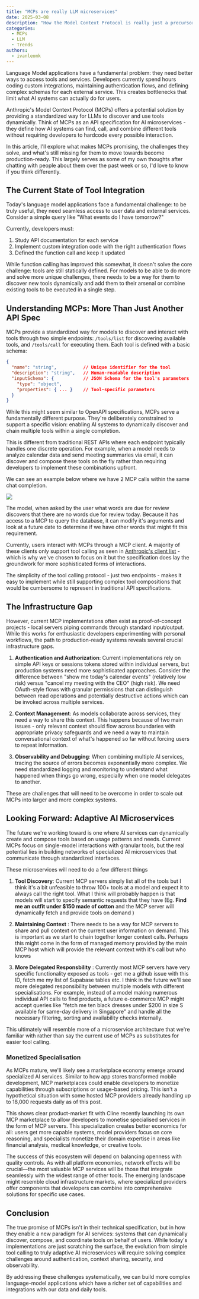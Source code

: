 ```yaml
---
title: "MCPs are really LLM microservices"
date: 2025-03-08
description: "How the Model Context Protocol is really just a precursor to LLM applications as microservices"
categories:
  - MCPs
  - LLM
  - Trends
authors:
  - ivanleomk
---
```


Language Model applications have a fundamental problem: they need better ways to access tools and services. Developers currently spend hours coding custom integrations, maintaining authentication flows, and defining complex schemas for each external service. This creates bottlenecks that limit what AI systems can actually do for users.

Anthropic's Model Context Protocol (MCPs) offers a potential solution by providing a standardized way for LLMs to discover and use tools dynamically. Think of MCPs as an API specification for AI microservices - they define how AI systems can find, call, and combine different tools without requiring developers to hardcode every possible interaction.

In this article, I'll explore what makes MCPs promising, the challenges they solve, and what's still missing for them to move towards become production-ready. This largely serves as some of my own thoughts after chatting with people about them over the past week or so, I'd love to know if you think differently.

<!-- more -->

## The Current State of Tool Integration

Today's language model applications face a fundamental challenge: to be truly useful, they need seamless access to user data and external services. Consider a simple query like "What events do I have tomorrow?"

Currently, developers must:

1. Study API documentation for each service
2. Implement custom integration code with the right authentication flows
3. Defined the function call and keep it updated

While function calling has improved this somewhat, it doesn't solve the core challenge: tools are still statically defined. For models to be able to do more and solve more unique challenges, there needs to be a way for them to discover new tools dynamically and add them to their arsenal or combine existing tools to be executed in a single step.

## Understanding MCPs: More Than Just Another API Spec

MCPs provide a standardized way for models to discover and interact with tools through two simple endpoints: `/tools/list` for discovering available tools, and `/tools/call` for executing them. Each tool is defined with a basic schema:

```json
{
  "name": "string",          // Unique identifier for the tool
  "description": "string",   // Human-readable description
  "inputSchema": {           // JSON Schema for the tool's parameters
    "type": "object",
    "properties": { ... }    // Tool-specific parameters
  }
}
```

While this might seem similar to OpenAPI specifications, MCPs serve a fundamentally different purpose. They're deliberately constrained to support a specific vision: enabling AI systems to dynamically discover and chain multiple tools within a single completion.

This is different from traditional REST APIs where each endpoint typically handles one discrete operation. For example, when a model needs to analyze calendar data and send meeting summaries via email, it can discover and compose these tools on the fly rather than requiring developers to implement these combinations upfront.

We can see an example below where we have 2 MCP calls within the same chat completion.

![](./images/mcp_correction.png)

The model, when asked by the user what words are due for review discovers that there are no words due for review today. Because it has access to a MCP to query the database, it can modify it's arguments and look at a future date to determine if we have other words that might fit this requirement.

Currently, users interact with MCPs through a MCP client. A majority of these clients only support tool calling as seen in [Anthropic's client list](https://modelcontextprotocol.io/clients) - which is why we've chosen to focus on it but the specification does lay the groundwork for more sophisticated forms of interactions.

The simplicity of the tool calling protocol - just two endpoints - makes it easy to implement while still supporting complex tool compositions that would be cumbersome to represent in traditional API specifications.

## The Infrastructure Gap

However, current MCP implementations often exist as proof-of-concept projects - local servers piping commands through standard input/output. While this works for enthusiastic developers experimenting with personal workflows, the path to production-ready systems reveals several crucial infrastructure gaps.

1. **Authentication and Authorization**: Current implementations rely on simple API keys or sessions tokens stored within individual servers, but production systems need more sophisticated approaches. Consider the difference between "show me today's calendar events" (relatively low risk) versus "cancel my meeting with the CEO" (high risk). We need OAuth-style flows with granular permissions that can distinguish between read operations and potentially destructive actions which can be invoked across multiple services.

2. **Context Management**: As models collaborate across services, they need a way to share this context. This happens because of two main issues - only relevant context should flow across boundaries with appropriate privacy safeguards and we need a way to maintain conversational context of what's happened so far without forcing users to repeat information.

3. **Observability and Debugging**: When combining multiple AI services, tracing the source of errors becomes exponentially more complex. We need standardized logging and monitoring to understand what happened when things go wrong, especially when one model delegates to another.

These are challenges that will need to be overcome in order to scale out MCPs into larger and more complex systems.

## Looking Forward: Adaptive AI Microservices

The future we're working toward is one where AI services can dynamically create and compose tools based on usage patterns and needs. Current MCPs focus on single-model interactions with granular tools, but the real potential lies in building networks of specialized AI microservices that communicate through standardized interfaces.

These microservices will need to do a few different things

1. **Tool Discovery**: Current MCP servers simply list all of the tools but I think it's a bit unfeasible to throw 100+ tools at a model and expect it to always call the right tool. What I think will probably happen is that models will start to specify semantic requests that they have (Eg. **Find me an outfit under $150 made of cotton** and the MCP server will dynamically fetch and provide tools on demand )

2. **Maintaining Context** : There needs to be a way for MCP servers to share and pull context on the current user information on demand. This is important as we start to chain together longer context calls. Perhaps this might come in the form of managed memory provided by the main MCP host which will provide the relevant context with it's call but who knows

3. **More Delegated Responsbility** : Currently most MCP servers have very specific functionality exposed as tools - get me a github issue with this ID, fetch me my list of Supabase tables etc. I think in the future we'll see more delegated responsibility between multiple models with different specialisations. For example, instead of a model making numerous individual API calls to find products, a future e-commerce MCP might accept queries like "fetch me ten black dresses under $200 in size S available for same-day delivery in Singapore" and handle all the necessary filtering, sorting and availability checks internally.

This ultimately will resemble more of a microservice architecture that we're familiar with rather than say the current use of MCPs as substitutes for easier tool calling.

### Monetized Specialisation

As MCPs mature, we'll likely see a marketplace economy emerge around specialized AI services. Similar to how app stores transformed mobile development, MCP marketplaces could enable developers to monetize capabilities through subscriptions or usage-based pricing. This isn't a hypothetical situation with some hosted MCP providers already handling up to 18,000 requests daily as of this post.

This shows clear product-market fit with Cline recently launching its own MCP marketplace to allow developers to monetise specialised services in the form of MCP servers. This specialization creates better economics for all: users get more capable systems, model providers focus on core reasoning, and specialists monetize their domain expertise in areas like financial analysis, medical knowledge, or creative tools.

The success of this ecosystem will depend on balancing openness with quality controls. As with all platform economies, network effects will be crucial—the most valuable MCP services will be those that integrate seamlessly with the widest range of other tools. The emerging landscape might resemble cloud infrastructure markets, where specialized providers offer components that developers can combine into comprehensive solutions for specific use cases.

## Conclusion

The true promise of MCPs isn't in their technical specification, but in how they enable a new paradigm for AI services: systems that can dynamically discover, compose, and coordinate tools on behalf of users. While today's implementations are just scratching the surface, the evolution from simple tool calling to truly adaptive AI microservices will require solving complex challenges around authentication, context sharing, security, and observability.

By addressing these challenges systematically, we can build more complex language-model applications which have a richer set of capabilities and integrations with our data and daily tools.
